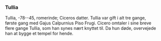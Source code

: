 ### Tullia


Tullia, -78--45, romerinde; Ciceros datter. Tullia var gift i alt tre gange, første gang med Gajus Calpurnius Piso Frugi. Cicero omtaler i sine breve flere gange Tullia, som han synes nært knyttet til. Da hun døde, overvejede han at bygge et tempel for hende.